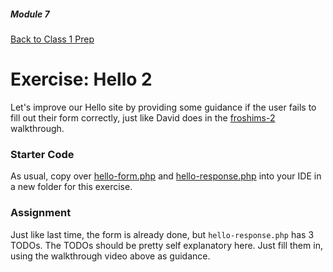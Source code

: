 ##### Module 7

[Back to Class 1 Prep](../class1-prep)

# Exercise: Hello 2

Let's improve our Hello site by providing some guidance if the user fails to fill out their form correctly, just like David does in the <a href="https://www.youtube.com/watch?v=csboq6ZtqkI&index=6&list=PLhQjrBD2T381f7IlC090UL9JN-PJfGoLd">froshims-2</a> walkthrough.

### Starter Code

As usual, copy over [hello-form.php](./hello-form.html) and [hello-response.php](./hello-response.html) into your IDE in a new folder for this exercise. 

### Assignment

Just like last time, the form is already done, but `hello-response.php` has 3 TODOs. The TODOs should be pretty self explanatory here. Just fill them in, using the walkthrough video above as guidance.
